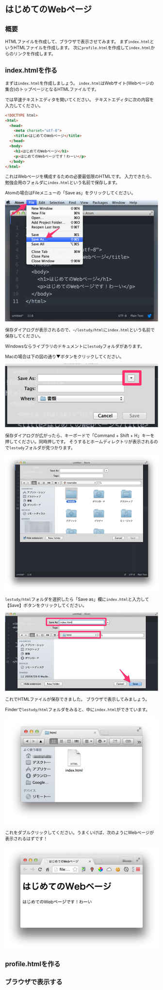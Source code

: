 はじめてのWebページ
===================

## 概要
HTMLファイルを作成して、ブラウザで表示させてみます。
まず`index.html`というHTMLファイルを作成します。
次に`profile.html`を作成して`index.html`からのリンクを作成します。

## index.htmlを作る
まずは`index.html`を作成しましょう。
`index.html`はWebサイト(Webページの集合)のトップページとなるHTMLファイルです。

では早速テキストエディタを開いてください。
テキストエディタに次の内容を入力してください。

```html
<!DOCTYPE html>
<html>
  <head>
    <meta charset="utf-8">
    <title>はじめてのWebページ</title>
  </head>
  <body>
    <h1>はじめてのWebページ</h1>
    <p>はじめてのWebページです！わーい</p>
  </body>
</html>
```

これはWebページを構成するための必要最低限のHTMLです。
入力できたら、勉強会用のフォルダに`index.html`という名前で保存します。

Atomの場合はFileメニューの「Save as」をクリックしてください。

![](スクリーンショット_2015-08-31_16_03_17.png)

保存ダイアログが表示されるので、`~/lestudy/html`に`index.html`という名前で保存してください。

Windowsならライブラリのドキュメントに`lestudy`フォルダがあります。

Macの場合は下の図の通り▼ボタンをクリックしてください。

![](スクリーンショット_2015-08-31_16_12_38.png)

保存ダイアログが広がったら、キーボードで「Command + Shift + H」キーを押してください。同時押しです。
そうするとホームディレクトリが表示されるので`lestudy`フォルダが見つかります。

![](スクリーンショット_2015-08-31_16_13_40.png)

`lestudy/html`フォルダを選択したら「Save as」欄に`index.html`と入力して【Save】ボタンをクリックしてください。

![](スクリーンショット_2015-08-31_16_21_15.png)

これでHTMLファイルが保存できました。
ブラウザで表示してみましょう。

Finderで`lestudy/html`フォルダをみると、中に`index.html`ができています。

![](スクリーンショット_2015-08-31_16_26_11.png)

これをダブルクリックしてください。うまくいけば、次のようにWebページが表示されるはずです！

![](スクリーンショット_2015-08-31_16_28_50.png)

## profile.htmlを作る

## ブラウザで表示する
